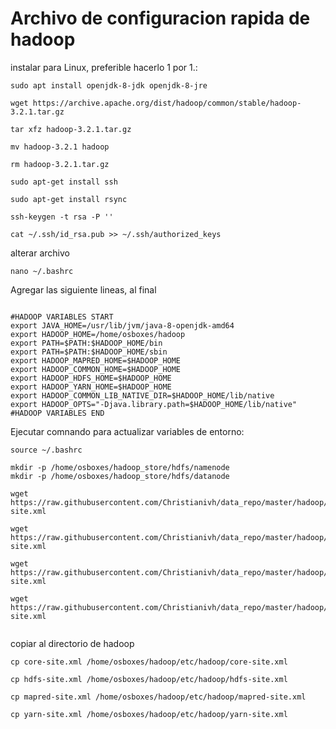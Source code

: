 # Archivo de configuracion rapida de hadoop

instalar para Linux, preferible hacerlo 1 por 1.:

```
sudo apt install openjdk-8-jdk openjdk-8-jre

wget https://archive.apache.org/dist/hadoop/common/stable/hadoop-3.2.1.tar.gz

tar xfz hadoop-3.2.1.tar.gz

mv hadoop-3.2.1 hadoop

rm hadoop-3.2.1.tar.gz

sudo apt-get install ssh

sudo apt-get install rsync

ssh-keygen -t rsa -P ''

cat ~/.ssh/id_rsa.pub >> ~/.ssh/authorized_keys

```

alterar archivo

```
nano ~/.bashrc
```

Agregar las siguiente lineas, al final

```

#HADOOP VARIABLES START
export JAVA_HOME=/usr/lib/jvm/java-8-openjdk-amd64
export HADOOP_HOME=/home/osboxes/hadoop
export PATH=$PATH:$HADOOP_HOME/bin
export PATH=$PATH:$HADOOP_HOME/sbin
export HADOOP_MAPRED_HOME=$HADOOP_HOME
export HADOOP_COMMON_HOME=$HADOOP_HOME
export HADOOP_HDFS_HOME=$HADOOP_HOME
export HADOOP_YARN_HOME=$HADOOP_HOME
export HADOOP_COMMON_LIB_NATIVE_DIR=$HADOOP_HOME/lib/native
export HADOOP_OPTS="-Djava.library.path=$HADOOP_HOME/lib/native"
#HADOOP VARIABLES END

```

Ejecutar comnando para actualizar variables de entorno:

```
source ~/.bashrc

mkdir -p /home/osboxes/hadoop_store/hdfs/namenode
mkdir -p /home/osboxes/hadoop_store/hdfs/datanode

```


```
wget https://raw.githubusercontent.com/Christianivh/data_repo/master/hadoop/config_files/core-site.xml

wget https://raw.githubusercontent.com/Christianivh/data_repo/master/hadoop/config_files/hdfs-site.xml

wget https://raw.githubusercontent.com/Christianivh/data_repo/master/hadoop/config_files/mapred-site.xml

wget https://raw.githubusercontent.com/Christianivh/data_repo/master/hadoop/config_files/yarn-site.xml


```

copiar al directorio de hadoop
```
cp core-site.xml /home/osboxes/hadoop/etc/hadoop/core-site.xml

cp hdfs-site.xml /home/osboxes/hadoop/etc/hadoop/hdfs-site.xml

cp mapred-site.xml /home/osboxes/hadoop/etc/hadoop/mapred-site.xml

cp yarn-site.xml /home/osboxes/hadoop/etc/hadoop/yarn-site.xml

```
